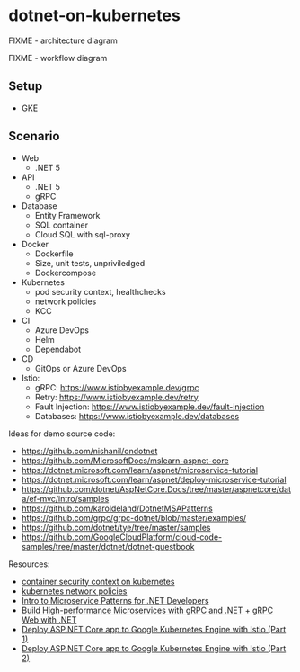 # dotnet-on-kubernetes

FIXME - architecture diagram

FIXME - workflow diagram

## Setup

- GKE

## Scenario

- Web
  - .NET 5
- API
  - .NET 5
  - gRPC
- Database
  - Entity Framework
  - SQL container
  - Cloud SQL with sql-proxy
- Docker
  - Dockerfile
  - Size, unit tests, unpriviledged
  - Dockercompose
- Kubernetes
  - pod security context, healthchecks
  - network policies
  - KCC
- CI
  - Azure DevOps
  - Helm
  - Dependabot
- CD
  - GitOps or Azure DevOps
- Istio:
  - gRPC: https://www.istiobyexample.dev/grpc
  - Retry: https://www.istiobyexample.dev/retry
  - Fault Injection: https://www.istiobyexample.dev/fault-injection
  - Databases: https://www.istiobyexample.dev/databases
  
 Ideas for demo source code:
 - https://github.com/nishanil/ondotnet
 - https://github.com/MicrosoftDocs/mslearn-aspnet-core
 - https://dotnet.microsoft.com/learn/aspnet/microservice-tutorial
 - https://dotnet.microsoft.com/learn/aspnet/deploy-microservice-tutorial
 - https://github.com/dotnet/AspNetCore.Docs/tree/master/aspnetcore/data/ef-mvc/intro/samples
 - https://github.com/karoldeland/DotnetMSAPatterns
 - https://github.com/grpc/grpc-dotnet/blob/master/examples/
 - https://github.com/dotnet/tye/tree/master/samples
 - https://github.com/GoogleCloudPlatform/cloud-code-samples/tree/master/dotnet/dotnet-guestbook
  
 Resources:
 - [container security context on kubernetes](https://alwaysupalwayson.com/pod-security-context/)
 - [kubernetes network policies](https://alwaysupalwayson.com/posts/2019/09/calico/)
 - [Intro to Microservice Patterns for .NET Developers](https://www.youtube.com/watch?v=zW4INO353Xg)
 - [Build High-performance Microservices with gRPC and .NET](https://www.youtube.com/watch?v=EJ8M2Em5Zzc) + [gRPC Web with .NET](https://channel9.msdn.com/Shows/On-NET/gRPC-Web-with-NET)
 - [Deploy ASP.NET Core app to Google Kubernetes Engine with Istio (Part 1)](https://codelabs.developers.google.com/codelabs/cloud-istio-aspnetcore-part1#0)
 - [Deploy ASP.NET Core app to Google Kubernetes Engine with Istio (Part 2)](https://codelabs.developers.google.com/codelabs/cloud-istio-aspnetcore-part2#0)
